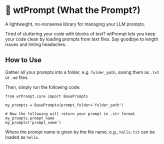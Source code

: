 # 🤌 wtPrompt (What the Prompt?)

A lightweight, no-nonsense library for managing your LLM prompts.

Tired of cluttering your code with blocks of text? wtPrompt lets you keep your code clean by loading prompts from text files. Say goodbye to length issues and linting headaches.

## How to Use

Gather all your prompts into a folder, e.g. `folder_path`, saving them as `.txt` or `.md` files.

Then, simply run the following code:
    
    from wtPrompt.core import BasePrompts

    my_prompts = BasePrompts(prompt_folder='folder_path')

    # Now the following will return your prompt in .str format
    my_prompts.prompt_name
    my_prompts('prompt_name')

Where the prompt name is given by the file name, e.g., `hello.txt` can be loaded as `hello`.
